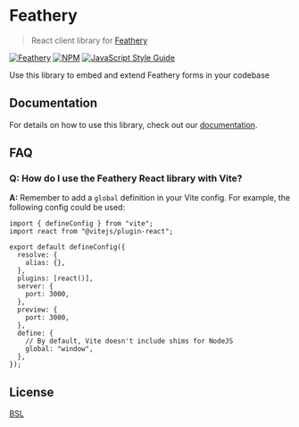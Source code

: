 # Feathery

> React client library for [Feathery](https://feathery.io)

[![Feathery](https://circleci.com/gh/feathery-org/feathery-react.svg?style=svg)](https://feathery.io) [![NPM](https://img.shields.io/npm/v/@feathery/react.svg)](https://www.npmjs.com/package/@feathery/react) [![JavaScript Style Guide](https://img.shields.io/badge/code_style-standard-brightgreen.svg)](https://standardjs.com)

Use this library to embed and extend Feathery forms in your codebase

## Documentation

For details on how to use this library, check out our [documentation](https://docs.feathery.io/develop/react).

## FAQ

### Q: How do I use the Feathery React library with Vite?

**A:** Remember to add a `global` definition in your Vite config. For example, the following config could be used:

```aiignore
import { defineConfig } from "vite";
import react from "@vitejs/plugin-react";

export default defineConfig({
  resolve: {
    alias: {},
  },
  plugins: [react()],
  server: {
    port: 3000,
  },
  preview: {
    port: 3000,
  },
  define: {
    // By default, Vite doesn't include shims for NodeJS
    global: "window",
  },
});
```

## License

[BSL](https://github.com/feathery-org/feathery-react/blob/master/LICENSE)
